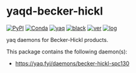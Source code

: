 # yaqd-becker-hickl

[![PyPI](https://img.shields.io/pypi/v/yaqd-becker-hickl)](https://pypi.org/project/yaqd-becker-hickl)
[![Conda](https://img.shields.io/conda/vn/conda-forge/yaqd-becker-hickl)](https://anaconda.org/conda-forge/yaqd-becker-hickl)
[![yaq](https://img.shields.io/badge/framework-yaq-orange)](https://yaq.fyi/)
[![black](https://img.shields.io/badge/code--style-black-black)](https://black.readthedocs.io/)
[![ver](https://img.shields.io/badge/calver-YYYY.M.MICRO-blue)](https://calver.org/)
[![log](https://img.shields.io/badge/change-log-informational)](https://gitlab.com/yaq/yaqd-becker-hickl/-/blob/main/CHANGELOG.md)

yaq daemons for Becker-Hickl products.

This package contains the following daemon(s):

- https://yaq.fyi/daemons/becker-hickl-spc130

